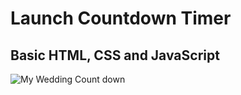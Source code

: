 # Launch Countdown Timer

## Basic HTML, CSS and JavaScript


![My Wedding Count down](https://douellette12.github.io/launch-countdown-timer-main/)
